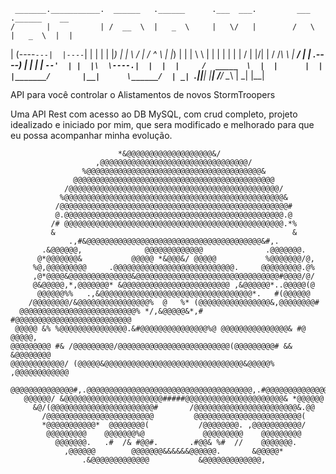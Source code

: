      _______.___________.  ______   .______      .___  ___.         ___      .______    __  
    /       |           | /  __  \  |   _  \     |   \/   |        /   \     |   _  \  |  | 
   |   (----`---|  |----`|  |  |  | |  |_)  |    |  \  /  |       /  ^  \    |  |_)  | |  | 
    \   \       |  |     |  |  |  | |      /     |  |\/|  |      /  /_\  \   |   ___/  |  | 
.----)   |      |  |     |  `--'  | |  |\  \----.|  |  |  |     /  _____  \  |  |      |  | 
|_______/       |__|      \______/  | _| `._____||__|  |__|    /__/     \__\ | _|      |__| 
                                                                                            
                                                                                         
API para você controlar o Alistamentos de novos StormTroopers

Uma API Rest com acesso ao DB MySQL, com crud completo, projeto idealizado e iniciado por mim, 
que sera modificado e melhorado para que eu possa acompanhar minha evolução.

                            *&@@@@@@@@@@@@@@@@@@@&/                            
                       ,@@@@@@@@@@@@@@@@@@@@@@@@@@@@@@@@@/                      
                    %@@@@@@@@@@@@@@@@@@@@@@@@@@@@@@@@@@@@@@@&                   
                  @@@@@@@@@@@@@@@@@@@@@@@@@@@@@@@@@@@@@@@@@@@@@                 
                /@@@@@@@@@@@@@@@@@@@@@@@@@@@@@@@@@@@@@@@@@@@@@@@/               
               %@@@@@@@@@@@@@@@@@@@@@@@@@@@@@@@@@@@@@@@@@@@@@@@@@&              
              /@@@@@@@@@@@@@@@@@@@@@@@@@@@@@@@@@@@@@@@@@@@@@@@@@@@#             
              @.@@@@@@@@@@@@@@@@@@@@@@@@@@@@@@@@@@@@@@@@@@@@@@@@@.@             
             /# @@@@@@@@@@@@@@@@@@@@@@@@@@@@@@@@@@@@@@@@@@@@@@@@@.*%            
             &                                                     &            
                 .,#&@@@@@@@@@@@@@@@@@@@@@@@@@@@@@@@@@@@@@@@&#,.                
           .&@@@@@@,              @@@@@@@@@@@@@              .@@@@@@@.          
          @*@@@@@@@&           @@@@@ *&@@@&/ @@@@@           %@@@@@@@/@,        
         %@,@@@@@@@@@     .@@@@@@@@@@@@@@@@@@@@@@@@@@@.     @@@@@@@@@.@%        
         ,@*@@@@&@@@@@@@@@@@@@@&@@@@@@@@@@@@@@@@@@@@@@@@@@@@@@@@#@@@@/@/        
         @&@@@@@,*,@@@@@@@* &@@@@@@@@@@@@@@@@@@@@@@@@ ,&@@@@@@*..@@@@@(@        
          @@@@@@%%   .,&@@@@@@@@@@@@@@@@@@@@@@@@@@@@@@@@@@*.   #(@@@@@@         
        /@@@@@@@@/&@@@@@@@@@@@@@@@@%  @   %* (@@@@@@@@@@@@@@@@&,@@@@@@@@#       
      @@@@@@@@@@@@@@@@@@@@@@@@@@% */,&@@@@@&*,# #@@@@@@@@@@@@@@@@@@@@@@@@@@     
     @@@@@ &% %@@@@@@@@@@@@@@@.&#@@@@@@@@@@@@@@@%@ @@@@@@@@@@@@@@@& #@ @@@@@,   
    @@@@@@@@@ #& /@@@@@@@@@/@@@@@@@@@@@@@@@@@@@@@@@@@(@@@@@@@@@# && &@@@@@@@@   
    @@@@@@@@@@@@/ (@@@@@&@@@@@@@@@@@@@@@@@@@@@@@@@@@@@@@&@@@@@% ,@@@@@@@@@@@@   
     @@@@@@@@@@@@@@#,.@@@@@@@@@@@@@@@@@@@@@@@@@@@@@@@@@@@@@,.#@@@@@@@@@@@@@@    
       @@@@@@/ &@@@@@@@@@@@@@@@@@@@@@@#####@@@@@@@@@@@@@@@@@@@@@@& *@@@@@@      
         &@/(@@@@@@@@@@@@@@@@@@@@@@@#       /@@@@@@@@@@@@@@@@@@@@@@@&.@@        
           /@@@@@@@@@@@@@@@@@@@@@@@@         @@@@@@@@@@@@@@@@@@@@@@@@(          
           *@@@@@@@@@@@*  @@@@@@@@(           /@@@@@@@@. ,@@@@@@@@@@@/          
            @@@@@@@@@    @@@@@@@%@             @@@@@@@@@    @@@@@@@@@           
              @@@@@@@.   .#  /& #@@#.       .#@@& %#  //    @@@@@@@.            
                ,@@@@@@        @@@@@@@&&&&&&@@@@@@.       &@@@@@*               
                    .&@@@@@@@@@@@@@           &@@@@@@@@@@@@@, 
